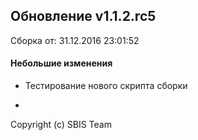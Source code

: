 ## Обновление v1.1.2.rc5

Сборка от: 31.12.2016 23:01:52

#### Небольшие изменения

* Тестирование нового скрипта сборки

-

Copyright (c) SBIS Team